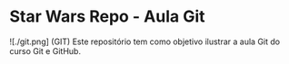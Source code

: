 # Star Wars Repo - Aula Git
![./git.png] (GIT)
Este repositório tem como objetivo ilustrar a aula Git do curso Git e GitHub.


